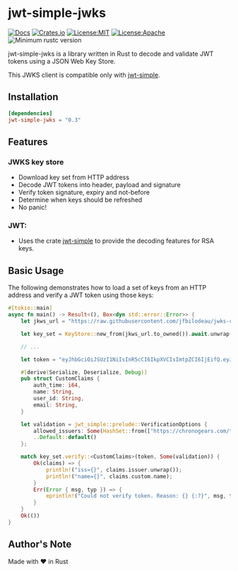 # jwt-simple-jwks

[![Docs](https://docs.rs/jwt-simple-jwks/badge.svg)](https://docs.rs/jwt-simple-jwks)
[![Crates.io](https://img.shields.io/crates/v/jwt-simple-jwks.svg?maxAge=2592000)](https://crates.io/crates/jwt-simple-jwks)
[![License:MIT](https://img.shields.io/badge/License-MIT-yellow.svg)](https://opensource.org/licenses/MIT)
[![License:Apache](https://img.shields.io/badge/License-Apache-yellow.svg)](https://opensource.org/licenses/Apache-2.0) 
![Minimum rustc version](https://img.shields.io/badge/rustc-stable-success.svg)

jwt-simple-jwks is a library written in Rust to decode and validate JWT tokens using a JSON Web Key Store.

This JWKS client is compatible only with [jwt-simple](https://crates.io/crates/jwt-simple).

## Installation

```toml
[dependencies]
jwt-simple-jwks = "0.3"
``` 

## Features

### JWKS key store
* Download key set from HTTP address
* Decode JWT tokens into header, payload and signature
* Verify token signature, expiry and not-before
* Determine when keys should be refreshed
* No panic!
  
### JWT: 
* Uses the crate [jwt-simple](https://crates.io/crates/jwt-simple) to provide the decoding features for RSA keys.

## Basic Usage

The following demonstrates how to load a set of keys from an HTTP address and verify a JWT token using those keys:

```rust
#[tokio::main]
async fn main() -> Result<(), Box<dyn std::error::Error>> {
    let jkws_url = "https://raw.githubusercontent.com/jfbilodeau/jwks-client/0.1.8/test/test-jwks.json";

    let key_set = KeyStore::new_from(jkws_url.to_owned()).await.unwrap();

    // ...

    let token = "eyJhbGciOiJSUzI1NiIsInR5cCI6IkpXVCIsImtpZCI6IjEifQ.eyJuYW1lIjoiQWRhIExvdmVsYWNlIiwiaXNzIjoiaHR0cHM6Ly9jaHJvbm9nZWFycy5jb20vdGVzdCIsImF1ZCI6InRlc3QiLCJhdXRoX3RpbWUiOjEwMCwidXNlcl9pZCI6InVpZDEyMyIsInN1YiI6InNidTEyMyIsImlhdCI6MjAwLCJleHAiOjUwMCwibmJmIjozMDAsImVtYWlsIjoiYWxvdmVsYWNlQGNocm9ub2dlYXJzLmNvbSJ9.eTQnwXrri_uY55fS4IygseBzzbosDM1hP153EZXzNlLH5s29kdlGt2mL_KIjYmQa8hmptt9RwKJHBtw6l4KFHvIcuif86Ix-iI2fCpqNnKyGZfgERV51NXk1THkgWj0GQB6X5cvOoFIdHa9XvgPl_rVmzXSUYDgkhd2t01FOjQeeT6OL2d9KdlQHJqAsvvKVc3wnaYYoSqv2z0IluvK93Tk1dUBU2yWXH34nX3GAVGvIoFoNRiiFfZwFlnz78G0b2fQV7B5g5F8XlNRdD1xmVZXU8X2-xh9LqRpnEakdhecciFHg0u6AyC4c00rlo_HBb69wlXajQ3R4y26Kpxn7HA";

    #[derive(Serialize, Deserialize, Debug)]
    pub struct CustomClaims {
        auth_time: i64,
        name: String,
        user_id: String,
        email: String,
    }

    let validation = jwt_simple::prelude::VerificationOptions {
        allowed_issuers: Some(HashSet::from(["https://chronogears.com/test".to_owned()])),
        ..Default::default()
    };

    match key_set.verify::<CustomClaims>(token, Some(validation)) {
        Ok(claims) => {
            println!("iss={}", claims.issuer.unwrap());
            println!("name={}", claims.custom.name);
        }
        Err(Error { msg, typ }) => {
            eprintln!("Could not verify token. Reason: {} {:?}", msg, typ);
        }
    }
    Ok(())
}
```

## Author's Note

Made with ❤️  in Rust
